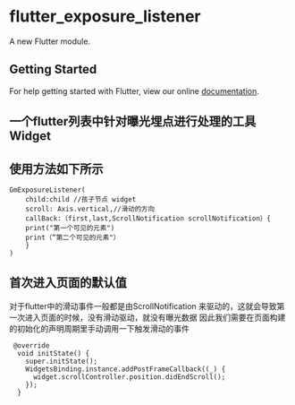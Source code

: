 # flutter_exposure_listener

A new Flutter module.

## Getting Started

For help getting started with Flutter, view our online
[documentation](https://flutter.dev/).
## 一个flutter列表中针对曝光埋点进行处理的工具Widget
## 使用方法如下所示

~~~
GmExposureListener(
    child:child //孩子节点 widget
    scroll: Axis.vertical,//滑动的方向
    callBack:（first,last,ScrollNotification scrollNotification）{
    print("第一个可见的元素")
    print（“第二个可见的元素"）
    }
)
~~~
## 首次进入页面的默认值
对于flutter中的滑动事件一般都是由ScrollNotification 来驱动的，这就会导致第一次进入页面的时候，没有滑动驱动，就没有曝光数据
因此我们需要在页面构建的初始化的声明周期里手动调用一下触发滑动的事件
~~~
 @override
  void initState() {
    super.initState();
    WidgetsBinding.instance.addPostFrameCallback((_) {
      widget.scrollController.position.didEndScroll();
    });
  }
  ~~~

